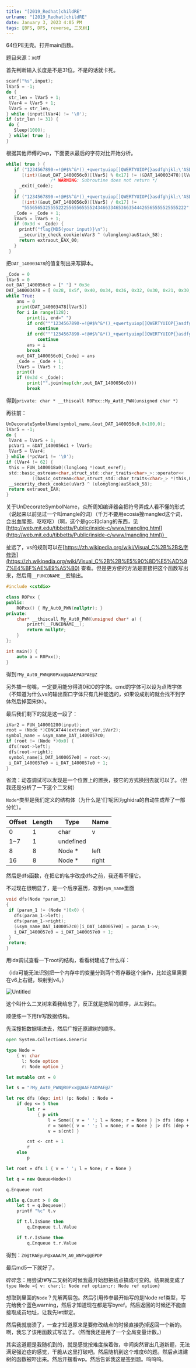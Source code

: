 ```yaml
---
title: "[2019_Redhat]childRE"
urlname: "[2019_Redhat]childRE"
date: January 3, 2023 4:05 PM
tags: [BFS, DFS, reverse, 二叉树]
---
```

64位PE无壳。打开main函数。

题目来源：xctf

首先判断输入长度是不是31位。不是的话就卡死。

```c
scanf("%s",input);
lVar5 = -1;
do {
 str_len = lVar5 + 1;
 lVar4 = lVar5 + 1;
 lVar5 = str_len;
} while (input[lVar4] != '\0');
if (str_len != 31) {
 do {
   Sleep(1000);
 } while( true );
}
```

根据其他师傅的wp，下面要从最后的字符对比开始分析。

```c
while( true ) {
   if ("1234567890-=!@#$%^&*()_+qwertyuiop[]QWERTYUIOP{}asdfghjkl;\'ASDFGHJKL:\"ZXCVBNM<>?zxcvbnm, ./"
      [(int)(&out_DAT_1400056c0)[lVar5] % 0x17] != (&DAT_140003478)[lVar5]) {
                 /* WARNING: Subroutine does not return */
     _exit(_Code);
   }
   if ("1234567890-=!@#$%^&*()_+qwertyuiop[]QWERTYUIOP{}asdfghjkl;\'ASDFGHJKL:\"ZXCVBNM<>?zxcvbnm, ./"
      [(int)(&out_DAT_1400056c0)[lVar5] / 0x17] !=
      "55565653255552225565565555243466334653663544426565555525555222"[lVar5]) break;
   _Code = _Code + 1;
   lVar5 = lVar5 + 1;
   if (0x3d < _Code) {
     printf("flag{MD5(your input)}\n");
     __security_check_cookie(uVar3 ^ (ulonglong)auStack_58);
     return extraout_EAX_00;
   }
 }
```

把`DAT_140003478`的值复制出来写脚本。

```python
_Code = 0
lVar5 = 0
out_DAT_1400056c0 = [" "] * 0x3e
DAT_140003478 = [ 0x28, 0x5f, 0x40, 0x34, 0x36, 0x32, 0x30, 0x21, 0x30, 0x38, 0x21, 0x36, 0x5f, 0x30, 0x2a, 0x30, 0x34, 0x34, 0x32, 0x21, 0x40, 0x31, 0x38, 0x36, 0x25, 0x25, 0x30, 0x40, 0x33, 0x3d, 0x36, 0x36, 0x21, 0x21, 0x39, 0x37, 0x34, 0x2a, 0x33, 0x32, 0x33, 0x34, 0x3d, 0x26, 0x30, 0x5e, 0x33, 0x26, 0x31, 0x40, 0x3d, 0x26, 0x30, 0x39, 0x30, 0x38, 0x21, 0x36, 0x5f, 0x30, 0x2a, 0x26 ]
while True:
    ans = 0
    print(DAT_140003478[lVar5])
    for i in range(128):
        print(i, end=" ")
        if ord("""1234567890-=!@#$%^&*()_+qwertyuiop[]QWERTYUIOP{}asdfghjkl;\'ASDFGHJKL:\"ZXCVBNM<>?zxcvbnm,. /"""[i % 0x17]) != DAT_140003478[lVar5]:              
            continue
        if ord("""1234567890-=!@#$%^&*()_+qwertyuiop[]QWERTYUIOP{}asdfghjkl;\'ASDFGHJKL:\"ZXCVBNM<>?zxcvbnm,. /"""[i // 0x17]) !=         ord("55565653255552225565565555243466334653663544426565555525555222"[lVar5]):
            continue
        ans = i
        break
    out_DAT_1400056c0[_Code] = ans
    _Code = _Code + 1;
    lVar5 = lVar5 + 1;
    print()
    if (0x3d < _Code):
        print("".join(map(chr,out_DAT_1400056c0)))
        break
```

得到`private: char * __thiscall R0Pxx::My_Aut0_PWN(unsigned char *)`

再往前：

```c
UnDecorateSymbolName(symbol_name,&out_DAT_1400056c0,0x100,0);
lVar5 = -1;
do {
 lVar4 = lVar5 + 1;
 pcVar1 = &DAT_1400056c1 + lVar5;
 lVar5 = lVar4;
} while (*pcVar1 != '\0');
if (lVar4 != 62) {
 this = FUN_1400018a0((longlong *)cout_exref);
 std::basic_ostream<char,struct_std::char_traits<char>_>::operator<<
          ((basic_ostream<char,struct_std::char_traits<char>_> *)this,FUN_140001a60);
 __security_check_cookie(uVar3 ^ (ulonglong)auStack_58);
 return extraout_EAX;
}
```

关于UnDecorateSymbolName，众所周知编译器会把符号弄成人看不懂的形式（说起来以前见过一个叫mangle的词）（千万不要用ecosia搜mangled这个词，会出血腥图，呕呕呕）（啊，这个是gcc和clang的东西，见[http://web.mit.edu/tibbetts/Public/inside-c/www/mangling.html](http://web.mit.edu/tibbetts/Public/inside-c/www/mangling.html)）

扯远了，vs的规则可以在[https://zh.wikipedia.org/wiki/Visual_C%2B%2B名字修饰](https://zh.wikipedia.org/wiki/Visual_C%2B%2B%E5%90%8D%E5%AD%97%E4%BF%AE%E9%A5%B0) 查看。但是更方便的方法是直接把这个函数写出来，然后用`__FUNCDNAME__`宏输出。

```cpp
#include <cstdio>

class R0Pxx {
public:
	R0Pxx() { My_Aut0_PWN(nullptr); }
private: 
	char* __thiscall My_Aut0_PWN(unsigned char* a) {
		printf(__FUNCDNAME__); 
		return nullptr; 
	}
};

int main() {
	auto a = R0Pxx();
}
```

得到`?My_Aut0_PWN@R0Pxx@@AAEPADPAE@Z`

另外插一句嘴，一定要用能分得清0和O的字体。cmd的字体可以设为点阵字体（不知道为什么vs的输出窗口字体只有几种能选的，如果设成别的就会找不到字体然后掉回宋体）。

最后我们剩下的就是这一段了：

```cpp
iVar2 = FUN_140001280(input);
root = (Node *)CONCAT44(extraout_var,iVar2);
symbol_name = &sym_name_DAT_1400057c0;
if (root != (Node *)0x0) {
 dfs(root->left);
 dfs(root->right);
 symbol_name[i_DAT_1400057e0] = root->v;
 i_DAT_1400057e0 = i_DAT_1400057e0 + 1;
}
```

省流：动态调试可以发现是一个位置上的置换，按它的方式换回去就可以了。（但我还是分析了一下这个二叉树）

`Node*`类型是我们定义的结构体（为什么是‘们’呢因为ghidra的自动生成帮了一部分忙）。

| Offset | Length | Type | Name |
| --- | --- | --- | --- |
| 0 | 1 | char | v |
| 1~7 | 1 | undefined |  |
| 8 | 8 | Node * | left |
| 16 | 8 | Node * | right |

然后是dfs函数，在把它的名字改成dfs之前，我还看不懂它。

不过现在很明显了，是一个后序遍历，存到`sym_name`里面

```cpp
void dfs(Node *param_1)
{
 if (param_1 != (Node *)0x0) {
   dfs(param_1->left);
   dfs(param_1->right);
   (&sym_name_DAT_1400057c0)[i_DAT_1400057e0] = param_1->v;
   i_DAT_1400057e0 = i_DAT_1400057e0 + 1;
 }
 return;
}
```

用ida调试查看一下root的结构，看看树建成了什么样：

（ida可能无法识别把一个内存中的变量分到两个寄存器这个操作，比如这里需要在v6上右键，映射到v4。）

![Untitled](../images/[2019_Redhat]childRE%208add79fc8f66434ea6fbff78a3be12f0/Untitled.png)

这个叫什么二叉树来着我给忘了，反正就是按层的顺序，从左到右。

顺便练一下用f#写数据结构。

先深搜把数据填进去，然后广搜还原建树的顺序。

```fsharp
open System.Collections.Generic

type Node =
    { v: char
      l: Node option
      r: Node option }

let mutable cnt = 0

let s = "?My_Aut0_PWN@R0Pxx@@AAEPADPAE@Z"

let rec dfs (dep: int) (p: Node) : Node =
    if dep <= 5 then
        let r =
            { p with
                l = Some({ v = ' '; l = None; r = None } |> dfs (dep + 1))
                r = Some({ v = ' '; l = None; r = None } |> dfs (dep + 1))
                v = s[cnt] }

        cnt <- cnt + 1
        r
    else
        p

let root = dfs 1 { v = ' '; l = None; r = None }

let q = new Queue<Node>()

q.Enqueue root

while q.Count > 0 do
    let t = q.Dequeue()
    printf "%c" t.v

    if t.l.IsSome then
        q.Enqueue t.l.Value

    if t.r.IsSome then
        q.Enqueue t.r.Value
```

得到：`Z0@tRAEyuP@xAAA?M_A0_WNPx@@EPDP`

最后md5一下就好了。

碎碎念：用尝试f#写二叉树的时候我最开始想把结点搞成可变的。结果就变成了`type Node ={ v: char;l: Node ref option;r: Node ref option}`

想取到里面的`Node`？先解两层包。然后引用传参最开始写的是Node ref类型，写完给我个蓝色warning，然后才知道现在都是写byref。然后返回的时候还不能直接取成员地址，让我先let绑定。

然后我就崩溃了，一查才知道原来是要修改结点的时候直接扔掉返回一个新的。啊，我忘了该用函数式写法了。（然而我还是用了一个全局变量计数。）

其实这道题是我随机到的，就是感觉按难度挨着做，中间突然冒出几道新题，无法满足强迫症的感觉，干脆从这里打破吧。然后随机到这个难度6的题。然后点进建树的函数被吓出来。然后开摆看wp。然后告诉我这是签到题。呜呜呜。
